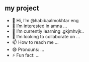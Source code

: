 ##  my project
- 👋 Hi, I’m @habibaalmokhtar eng
- 👀 I’m interested in amna  ...
- 🌱 I’m currently learning .gkjmhvjk..
- 💞️ I’m looking to collaborate on ...
- 📫 How to reach me ...
- 😄 Pronouns: ...
- ⚡ Fun fact: ...

<!---
habibaalmokhtar/habibaalmokhtar is a ✨ special ✨ repository because its `README.md` (this file) appears on your GitHub profile.
You can click the Preview link to take a look at your changes.
--->
